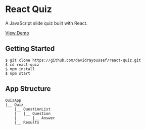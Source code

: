 # React Quiz
A JavaScript slide quiz built with React.

[View Demo](http://davidra.co/react-quiz/)

Getting Started
---------------

```shell
$ git clone https://github.com/davidrayoussef/react-quiz.git
$ cd react-quiz
$ npm install
$ npm start
```

App Structure
-------------

```
QuizApp
|__ Quiz
    |__ QuestionList
    |   |__ Question
    |       |__ Answer
    |__ Results
```

